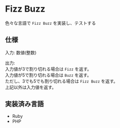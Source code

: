 # Fizz Buzz

色々な言語で `Fizz Buzz` を実装し、テストする

## 仕様

入力:
  数値(整数)   
   
出力:   
  入力値が3で割り切れる場合は `Fizz` を返す。   
  入力値が5で割り切れる場合は `Buzz` を返す。   
  ただし、3でも5でも割り切れる場合は `Fizz Buzz` を返す。   
  上記以外は入力値を返す。


## 実装済み言語

 * Ruby
 * PHP
